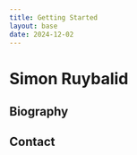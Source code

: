 ```yaml
---
title: Getting Started
layout: base
date: 2024-12-02
---
```



# Simon Ruybalid

## Biography

## Contact
